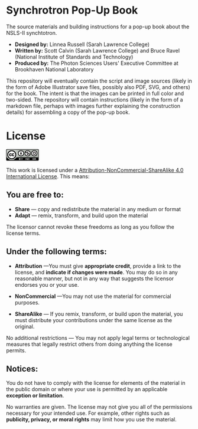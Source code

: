Synchrotron Pop-Up Book
=======================

The source materials and building instructions for a pop-up book about
the NSLS-II synchtotron.

 * **Designed by:** Linnea Russell (Sarah Lawrence College)
 * **Written by:** Scott Calvin (Sarah Lawrence College) and Bruce
   Ravel (National Institute of Standards and Technology)
 * **Produced by:** The Photon Sciences Users' Executive Committee at
   Brookhaven National Laboratory

This repository will eventually contain the script and image sources
(likely in the form of Adobe Illustrator save files, possibly also
PDF, SVG, and others) for the book.  The intent is that the images can
be printed in full color and two-sided.  The repository will contain
instructions (likely in the form of a markdown file, perhaps with
images further explaining the construction details) for assembling a
copy of the pop-up book.

# License #

![CC-BY-NC-SA](88x31.png)

This work is licensed under a
[Attribution-NonCommercial-ShareAlike 4.0 International License](http://creativecommons.org/licenses/by-nc-sa/4.0/legalcode).
This means:

## You are free to:

 * **Share** &mdash; copy and redistribute the material in any medium
     or format
 * **Adapt** &mdash; remix, transform, and build upon the material

The licensor cannot revoke these freedoms as long as you follow the
license terms.

## Under the following terms:

 * **Attribution** &mdash;You must give **appropriate credit**,
   provide a link to the license, and **indicate if changes were
   made**. You may do so in any reasonable manner, but not in any way
   that suggests the licensor endorses you or your use.

 * **NonCommercial** &mdash;You may not use the material for commercial
   purposes.

 * **ShareAlike** &mdash; If you remix, transform, or build upon the
   material, you must distribute your contributions under the same
   license as the original.

No additional restrictions — You may not apply legal terms or
technological measures that legally restrict others from doing
anything the license permits.

## Notices:

You do not have to comply with the license for elements of the
material in the public domain or where your use is permitted by an
applicable **exception or limitation**.  
	
No warranties are given. The license may not give you all of the
permissions necessary for your intended use. For example, other rights
such as **publicity, privacy, or moral rights** may limit how you use the
material. 

	
